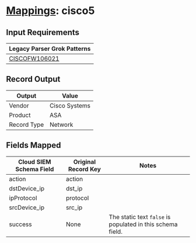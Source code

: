 # [Mappings](README.md): cisco5

## Input Requirements

|Legacy Parser Grok Patterns|
|-------------|
|[CISCOFW106021](../legacy_parsers/CISCOFW106021.md)|

## Record Output

|Output|Value|
|------|-----|
|Vendor|Cisco Systems|
|Product|ASA|
|Record Type|Network|

## Fields Mapped

|Cloud SIEM Schema Field|Original Record Key|Notes|
|-----------------------|-------------------|-----|
|action|action||
|dstDevice_ip|dst_ip||
|ipProtocol|protocol||
|srcDevice_ip|src_ip||
|success|None|The static text `false` is populated in this schema field.|

